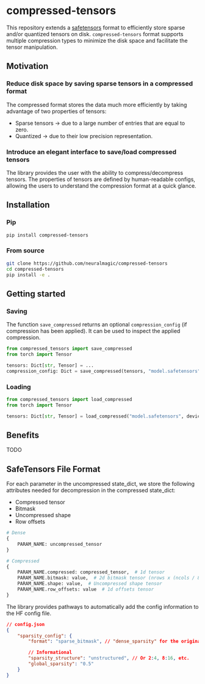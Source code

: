 # compressed-tensors

This repository extends a [safetensors](https://github.com/huggingface/safetensors) format to efficiently store sparse and/or quantized tensors on disk. `compressed-tensors` format supports multiple compression types to minimize the disk space and facilitate the tensor manipulation.

## Motivation

### Reduce disk space by saving sparse tensors in a compressed format

The compressed format stores the data much more efficiently by taking advantage of two properties of tensors:

- Sparse tensors -> due to a large number of entries that are equal to zero.
- Quantized -> due to their low precision representation.


### Introduce an elegant interface to save/load compressed tensors

The library provides the user with the ability to compress/decompress tensors. The properties of tensors are defined by human-readable configs, allowing the users to understand the compression format at a quick glance.

## Installation

### Pip

```bash
pip install compressed-tensors
```

### From source

```bash
git clone https://github.com/neuralmagic/compressed-tensors
cd compressed-tensors
pip install -e .
```

## Getting started

### Saving

The function `save_compressed` returns an optional `compression_config` (if compression has been applied). It can be used to inspect the applied compression.

```python
from compressed_tensors import save_compressed
from torch import Tensor

tensors: Dict[str, Tensor] = ...
compression_config: Dict = save_compressed(tensors, "model.safetensors")
```

### Loading

```python
from compressed_tensors import load_compressed
from torch import Tensor

tensors: Dict[str, Tensor] = load_compressed("model.safetensors", device="cpu")
```

## Benefits
TODO

## SafeTensors File Format

For each parameter in the uncompressed state_dict, we store the following attributes needed for decompression in the compressed state_dict:

- Compressed tensor
- Bitmask
- Uncompressed shape
- Row offsets

```python
# Dense
{
    PARAM_NAME: uncompressed_tensor
}

# Compressed
{
    PARAM_NAME.compressed: compressed_tensor,  # 1d tensor
    PARAM_NAME.bitmask: value,  # 2d bitmask tensor (nrows x (ncols / 8))
    PARAM_NAME.shape: value,  # Uncompressed shape tensor
    PARAM_NAME.row_offsets: value  # 1d offsets tensor
}
```

The library provides pathways to automatically add the config information to the HF config file.

```json
// config.json
{
    "sparsity_config": {
        "format": "sparse_bitmask", // "dense_sparsity" for the original tensor format

        // Informational
        "sparsity_structure": "unstructured", // Or 2:4, 8:16, etc.
        "global_sparsity": "0.5"
    }
}
```